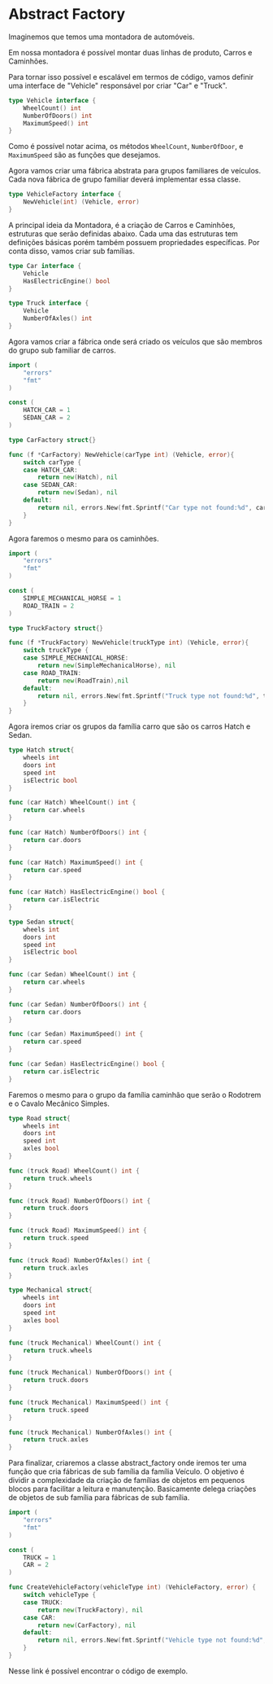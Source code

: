 # Abstract Factory

Imaginemos que temos uma montadora de automóveis.

Em nossa montadora é possível montar duas linhas de produto, Carros e Caminhões.

Para tornar isso possível e escalável em termos de código, vamos definir uma interface de "Vehicle" responsável por criar "Car" e "Truck".

```go
type Vehicle interface {
    WheelCount() int
    NumberOfDoors() int
    MaximumSpeed() int
}
```

Como é possível notar acima, os métodos `WheelCount`, `NumberOfDoor`, e `MaximumSpeed` são as funções que desejamos.

Agora vamos criar uma fábrica abstrata para grupos familiares de veículos.
Cada nova fábrica de grupo familiar deverá implementar essa classe.

```go
type VehicleFactory interface {
    NewVehicle(int) (Vehicle, error)
}
```

A principal ideia da Montadora, é a criação de Carros e Caminhões, estruturas que serão definidas abaixo. Cada uma das estruturas tem definições básicas porém também possuem propriedades específicas. Por conta disso, vamos criar sub famílias.

```go
type Car interface {
    Vehicle
    HasElectricEngine() bool
}
```

```go
type Truck interface {
    Vehicle
    NumberOfAxles() int
}
```

Agora vamos criar a fábrica onde será criado os veículos que são membros do grupo sub familiar de carros.

```go
import (
    "errors"
    "fmt"
)

const (
    HATCH_CAR = 1
    SEDAN_CAR = 2
)

type CarFactory struct{}

func (f *CarFactory) NewVehicle(carType int) (Vehicle, error){
    switch carType {
    case HATCH_CAR:
        return new(Hatch), nil
    case SEDAN_CAR:
        return new(Sedan), nil
    default:
        return nil, errors.New(fmt.Sprintf("Car type not found:%d", carType))
    }
}
```

Agora faremos o mesmo para os caminhões.

```go
import (
    "errors"
    "fmt"
)

const (
    SIMPLE_MECHANICAL_HORSE = 1
    ROAD_TRAIN = 2
)

type TruckFactory struct{}

func (f *TruckFactory) NewVehicle(truckType int) (Vehicle, error){
    switch truckType {
    case SIMPLE_MECHANICAL_HORSE:
        return new(SimpleMechanicalHorse), nil
    case ROAD_TRAIN:
        return new(RoadTrain),nil
    default:
        return nil, errors.New(fmt.Sprintf("Truck type not found:%d", truckType))
    }
}
```

Agora iremos criar os grupos da família carro que são os carros Hatch e Sedan.

```go
type Hatch struct{
    wheels int
    doors int
    speed int
    isElectric bool
}

func (car Hatch) WheelCount() int {
    return car.wheels
}

func (car Hatch) NumberOfDoors() int {
    return car.doors
}

func (car Hatch) MaximumSpeed() int {
    return car.speed
}

func (car Hatch) HasElectricEngine() bool {
    return car.isElectric
}
```

```go
type Sedan struct{
    wheels int
    doors int
    speed int
    isElectric bool
}

func (car Sedan) WheelCount() int {
    return car.wheels
}

func (car Sedan) NumberOfDoors() int {
    return car.doors
}

func (car Sedan) MaximumSpeed() int {
    return car.speed
}

func (car Sedan) HasElectricEngine() bool {
    return car.isElectric
}
```

Faremos o mesmo para o grupo da família caminhão que serão o Rodotrem e o Cavalo Mecânico Simples.

```go
type Road struct{
    wheels int
    doors int
    speed int
    axles bool
}

func (truck Road) WheelCount() int {
    return truck.wheels
}

func (truck Road) NumberOfDoors() int {
    return truck.doors
}

func (truck Road) MaximumSpeed() int {
    return truck.speed
}

func (truck Road) NumberOfAxles() int {
    return truck.axles
}
```

```go
type Mechanical struct{
    wheels int
    doors int
    speed int
    axles bool
}

func (truck Mechanical) WheelCount() int {
    return truck.wheels
}

func (truck Mechanical) NumberOfDoors() int {
    return truck.doors
}

func (truck Mechanical) MaximumSpeed() int {
    return truck.speed
}

func (truck Mechanical) NumberOfAxles() int {
    return truck.axles
}
```

Para finalizar, criaremos a classe abstract_factory onde iremos ter uma função que cria fábricas de sub família da família Veículo.
O objetivo é dividir a complexidade da criação de famílias de objetos em pequenos blocos para facilitar a leitura e manutenção.
Basicamente delega criações de objetos de sub família para fábricas de sub família.

```go
import (
    "errors"
    "fmt"
)

const (
    TRUCK = 1
    CAR = 2
)

func CreateVehicleFactory(vehicleType int) (VehicleFactory, error) {
    switch vehicleType {
    case TRUCK:
        return new(TruckFactory), nil
    case CAR:
        return new(CarFactory), nil
    default:
        return nil, errors.New(fmt.Sprintf("Vehicle type not found:%d", truckType))
    }
}
```

Nesse link é possível encontrar o código de exemplo.